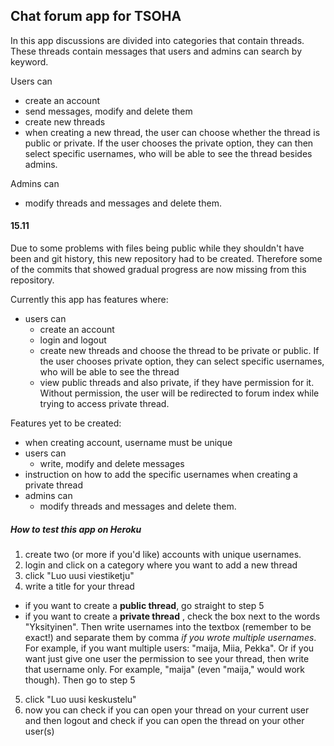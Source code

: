 
## Chat forum app for TSOHA

In this app discussions are divided into categories that contain threads. These threads contain messages that users and admins can search by keyword.  

Users can 
-  create an account
-  send messages, modify and delete them
-  create new threads
  - when creating a new thread, the user can choose whether the thread is public or private. If the user chooses the private option, they can then select specific usernames, who will be able to see the thread besides admins. 

Admins can 
- modify threads and messages and delete them.


#### 15.11 
Due to some problems with files being public while they shouldn't have been and git history, this new repository had to be created. Therefore some of the commits that showed gradual progress are now missing from this repository.

Currently this app has features where:
- users can
  - create an account
  - login and logout
  - create new threads and choose the thread to be private or public. If the user chooses private option, they can select specific usernames, who will be able to see the thread
  - view public threads and also private, if they have permission for it. Without permission, the user will be redirected to forum index while trying to access private thread.
  
Features yet to be created:
- when creating account, username must be unique
- users can 
  - write, modify and delete messages
- instruction on how to add the specific usernames when creating a private thread
- admins can 
  - modify threads and messages and delete them.
  
##### How to test this app on Heroku
1. create two (or more if you'd like) accounts with unique usernames.
2. login and click on a category where you want to add a new thread
3. click "Luo uusi viestiketju"
4. write a title for your thread
  - if you want to create a **public thread**, go straight to step 5
  - if you want to create a **private thread** , check the box next to the words "Yksityinen". Then write usernames into the textbox (remember to be exact!) and separate them by comma *if you wrote multiple usernames*. For example, if you want multiple users: "maija, Miia, Pekka". Or if you want just give one user the permission to see your thread, then write that username only. For example, "maija" (even "maija," would work though). Then go to step 5
5. click "Luo uusi keskustelu"
6. now you can check if you can open your thread on your current user and then logout and check if you can open the thread on your other user(s)

